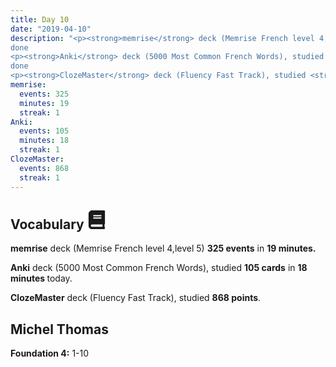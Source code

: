 ```yaml
---
title: Day 10
date: "2019-04-10"
description: "<p><strong>memrise</strong> deck (Memrise French level 4,level 5) <strong>325 events</strong> in <strong>19 minutes.</strong></p>
done
<p><strong>Anki</strong> deck (5000 Most Common French Words), studied <strong>105 cards</strong> in <strong>18 minutes </strong>today.</p>
done
<p><strong>ClozeMaster</strong> deck (Fluency Fast Track), studied <strong>868 points</strong>.</p>"
memrise: 
  events: 325
  minutes: 19
  streak: 1
Anki:
  events: 105
  minutes: 18
  streak: 1
ClozeMaster:
  events: 868
  streak: 1
---
```


<h2>Vocabulary <svg height="30" width="30" aria-hidden="true" focusable="false" data-prefix="fas" data-icon="book" class="svg-inline--fa fa-book fa-w-14" role="img" xmlns="http://www.w3.org/2000/svg" viewBox="0 0 448 512"><path fill="currentColor" d="M448 360V24c0-13.3-10.7-24-24-24H96C43 0 0 43 0 96v320c0 53 43 96 96 96h328c13.3 0 24-10.7 24-24v-16c0-7.5-3.5-14.3-8.9-18.7-4.2-15.4-4.2-59.3 0-74.7 5.4-4.3 8.9-11.1 8.9-18.6zM128 134c0-3.3 2.7-6 6-6h212c3.3 0 6 2.7 6 6v20c0 3.3-2.7 6-6 6H134c-3.3 0-6-2.7-6-6v-20zm0 64c0-3.3 2.7-6 6-6h212c3.3 0 6 2.7 6 6v20c0 3.3-2.7 6-6 6H134c-3.3 0-6-2.7-6-6v-20zm253.4 250H96c-17.7 0-32-14.3-32-32 0-17.6 14.4-32 32-32h285.4c-1.9 17.1-1.9 46.9 0 64z"></path></svg></h2>
<p><strong>memrise</strong> deck (Memrise French level 4,level 5) <strong>325 events</strong> in <strong>19 minutes.</strong></p>
<p><strong>Anki</strong> deck (5000 Most Common French Words), studied <strong>105 cards</strong> in <strong>18 minutes </strong>today.</p>
<p><strong>ClozeMaster</strong> deck (Fluency Fast Track), studied <strong>868 points</strong>.</p>

<h2>Michel Thomas</h2>
<strong>Foundation 4:</strong> 1-10
